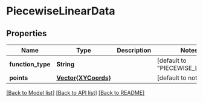 # PiecewiseLinearData


## Properties
Name | Type | Description | Notes
------------ | ------------- | ------------- | -------------
**function_type** | **String** |  | [default to "PIECEWISE_LINEAR"]
**points** | [**Vector{XYCoords}**](XYCoords.md) |  | [default to nothing]


[[Back to Model list]](../README.md#models) [[Back to API list]](../README.md#api-endpoints) [[Back to README]](../README.md)


